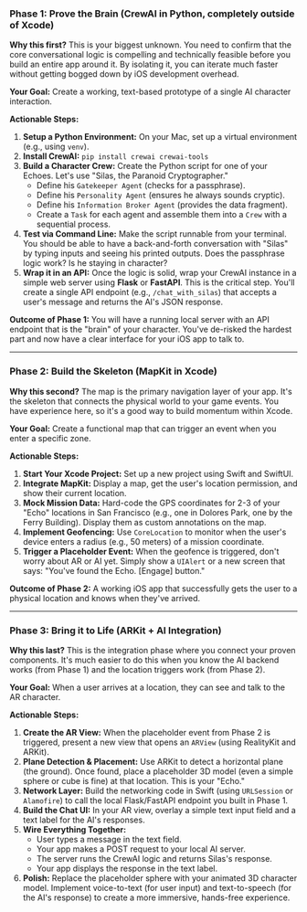 ### Phase 1: Prove the Brain (CrewAI in Python, completely outside of Xcode)

**Why this first?** This is your biggest unknown. You need to confirm that the core conversational logic is compelling and technically feasible before you build an entire app around it. By isolating it, you can iterate much faster without getting bogged down by iOS development overhead.

**Your Goal:** Create a working, text-based prototype of a single AI character interaction.

**Actionable Steps:**
1.  **Setup a Python Environment:** On your Mac, set up a virtual environment (e.g., using `venv`).
2.  **Install CrewAI:** `pip install crewai crewai-tools`
3.  **Build a Character Crew:** Create the Python script for one of your Echoes. Let's use "Silas, the Paranoid Cryptographer."
    * Define his `Gatekeeper Agent` (checks for a passphrase).
    * Define his `Personality Agent` (ensures he always sounds cryptic).
    * Define his `Information Broker Agent` (provides the data fragment).
    * Create a `Task` for each agent and assemble them into a `Crew` with a sequential process.
4.  **Test via Command Line:** Make the script runnable from your terminal. You should be able to have a back-and-forth conversation with "Silas" by typing inputs and seeing his printed outputs. Does the passphrase logic work? Is he staying in character?
5.  **Wrap it in an API:** Once the logic is solid, wrap your CrewAI instance in a simple web server using **Flask** or **FastAPI**. This is the critical step. You'll create a single API endpoint (e.g., `/chat_with_silas`) that accepts a user's message and returns the AI's JSON response.

**Outcome of Phase 1:** You will have a running local server with an API endpoint that is the "brain" of your character. You've de-risked the hardest part and now have a clear interface for your iOS app to talk to.

---

### Phase 2: Build the Skeleton (MapKit in Xcode)

**Why this second?** The map is the primary navigation layer of your app. It's the skeleton that connects the physical world to your game events. You have experience here, so it's a good way to build momentum within Xcode.

**Your Goal:** Create a functional map that can trigger an event when you enter a specific zone.

**Actionable Steps:**
1.  **Start Your Xcode Project:** Set up a new project using Swift and SwiftUI.
2.  **Integrate MapKit:** Display a map, get the user's location permission, and show their current location.
3.  **Mock Mission Data:** Hard-code the GPS coordinates for 2-3 of your "Echo" locations in San Francisco (e.g., one in Dolores Park, one by the Ferry Building). Display them as custom annotations on the map.
4.  **Implement Geofencing:** Use `CoreLocation` to monitor when the user's device enters a radius (e.g., 50 meters) of a mission coordinate.
5.  **Trigger a Placeholder Event:** When the geofence is triggered, don't worry about AR or AI yet. Simply show a `UIAlert` or a new screen that says: "You've found the Echo. [Engage] button."

**Outcome of Phase 2:** A working iOS app that successfully gets the user to a physical location and knows when they've arrived.

---

### Phase 3: Bring it to Life (ARKit + AI Integration)

**Why this last?** This is the integration phase where you connect your proven components. It's much easier to do this when you know the AI backend works (from Phase 1) and the location triggers work (from Phase 2).

**Your Goal:** When a user arrives at a location, they can see and talk to the AR character.

**Actionable Steps:**
1.  **Create the AR View:** When the placeholder event from Phase 2 is triggered, present a new view that opens an `ARView` (using RealityKit and ARKit).
2.  **Plane Detection & Placement:** Use ARKit to detect a horizontal plane (the ground). Once found, place a placeholder 3D model (even a simple sphere or cube is fine) at that location. This is your "Echo."
3.  **Network Layer:** Build the networking code in Swift (using `URLSession` or `Alamofire`) to call the local Flask/FastAPI endpoint you built in Phase 1.
4.  **Build the Chat UI:** In your AR view, overlay a simple text input field and a text label for the AI's responses.
5.  **Wire Everything Together:**
    * User types a message in the text field.
    * Your app makes a POST request to your local AI server.
    * The server runs the CrewAI logic and returns Silas's response.
    * Your app displays the response in the text label.
6.  **Polish:** Replace the placeholder sphere with your animated 3D character model. Implement voice-to-text (for user input) and text-to-speech (for the AI's response) to create a more immersive, hands-free experience.
